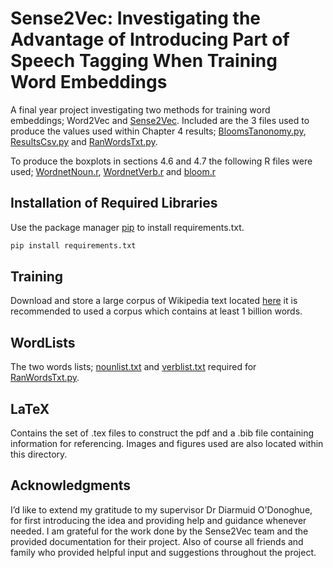 # Sense2Vec: Investigating the Advantage of Introducing Part of Speech Tagging When Training Word Embeddings

A final year project investigating two methods for training word embeddings; Word2Vec and 
[Sense2Vec](https://github.com/explosion/sense2vec). Included are the 3 files used to produce the values used within 
Chapter 4 results; [BloomsTanonomy.py](../../BloomsTaxonomy.py), 
[ResultsCsv.py](../../ResultsCsv.py) and 
[RanWordsTxt.py](../../RanWordsTxt.py).

To produce the boxplots in sections 4.6 and 4.7 the following R files were used; [WordnetNoun.r](../../WordnetNoun.r),
[WordnetVerb.r](../../WordnetVerb.r) and [bloom.r](../../bloom.r)

## Installation of Required Libraries

Use the package manager [pip](https://pip.pypa.io/en/stable/) to install requirements.txt.

```bash
pip install requirements.txt
```

## Training

Download and store a large corpus of Wikipedia text located [here](https://dumps.wikimedia.org/enwiki/) it is 
recommended to used a corpus which contains at least 1 billion words.

## WordLists
The two words lists; [nounlist.txt](../../WordLists/nounlist.txt) and [verblist.txt](../../WordLists/verblist.txt) 
required for [RanWordsTxt.py](../../RanWordsTxt.py).

## LaTeX
Contains the set of .tex files to construct the pdf and a .bib file containing information for referencing. Images and
figures used are also located within this directory.

## Acknowledgments
I’d like to extend my gratitude to my supervisor Dr Diarmuid O'Donoghue, for first introducing the idea and providing 
help and guidance whenever needed. I am grateful for the work done by the Sense2Vec team and the provided documentation 
for their project. Also of course all friends and family who provided helpful input and suggestions throughout the 
project.